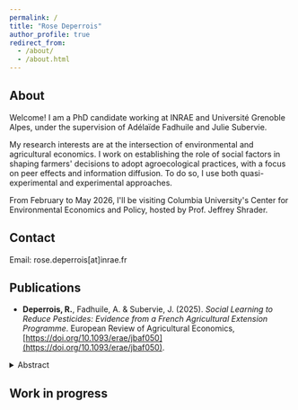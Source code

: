 ```yaml
---
permalink: /
title: "Rose Deperrois"
author_profile: true
redirect_from: 
  - /about/
  - /about.html
---
```


About
--------
Welcome! I am a PhD candidate working at INRAE and Université Grenoble Alpes, under the supervision of Adélaïde Fadhuile and Julie Subervie. 

My research interests are at the intersection of environmental and agricultural economics. I work on establishing the role of social factors in shaping farmers' decisions to adopt agroecological practices, with a focus on peer effects and information diffusion. To do so, I use both quasi-experimental and experimental approaches. 

From February to May 2026, I'll be visiting Columbia University's Center for Environmental Economics and Policy, hosted by Prof. Jeffrey Shrader.

Contact
--------
Email: rose.deperrois[at]inrae.fr

Publications
--------
- **Deperrois, R.**, Fadhuile, A. & Subervie, J. (2025). *Social Learning to Reduce Pesticides: Evidence from a French Agricultural Extension Programme*. European Review of Agricultural Economics,  [https://doi.org/10.1093/erae/jbaf050](https://doi.org/10.1093/erae/jbaf050).
<details class="abstract-box">
<summary class="btn btn-abstract">Abstract</summary>    <p>Social learning is likely to play a crucial role in disseminating new agricultural technologies and driving the agroecological transition in European countries. We evaluated a French pesticide reduction programme designed to train farmers and promote practices through demonstration days on participating farms. Using pseudo-panel data from surveys conducted before and after the program’s launch, we found evidence of decreased pesticide use among cohorts linked to farms attending demonstration days. Our analysis, supported by a placebo test and various robustness checks, suggests that peer-sharing in training programs can scale up effectively at no additional cost.</p>
  </details>

Work in progress 
--------

